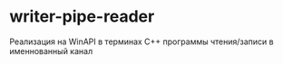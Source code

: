 # writer-pipe-reader

Реализация на WinAPI в терминах C++ программы чтения/записи в именнованный канал
